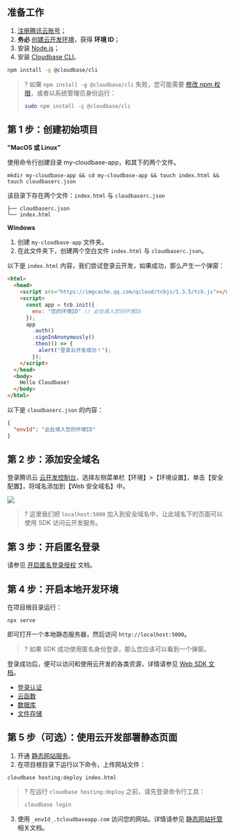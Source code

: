 ## 准备工作

1. [注册腾讯云账号](https://cloud.tencent.com/document/product/378/17985)；
2. **务必** [创建云开发环境](https://cloud.tencent.com/document/product/876/41391)，获得 **环境 ID**；
3. 安装 [Node.js](https://nodejs.org/en/)；
4. 安装 [Cloudbase CLI](https://cloud.tencent.com/document/product/876/41539#.E5.AE.89.E8.A3.85-cloudbase-cli)。
```sh
npm install -g @cloudbase/cli
```

>? 如果 `npm install -g @cloudbase/cli` 失败，您可能需要 [修改 npm 权限](https://docs.npmjs.com/resolving-eacces-permissions-errors-when-installing-packages-globally)，或者以系统管理员身份运行：
> 
> ```sh
> sudo npm install -g @cloudbase/cli
> ```
> 

## 第 1 步：创建初始项目

**"MacOS 或 Linux"**

使用命令行创建目录 my-cloudbase-app，和其下的两个文件。

```shell
mkdir my-cloudbase-app && cd my-cloudbase-app && touch index.html && touch cloudbaserc.json
```

该目录下存在两个文件：`index.html` 与 `cloudbaserc.json`

```
├── cloudbaserc.json
└── index.html
```

**Windows**

1. 创建 `my-cloudbase-app` 文件夹。
2. 在此文件夹下，创建两个空白文件 `index.html` 与 `cloudbaserc.json`。

以下是 `index.html` 内容，我们尝试登录云开发，如果成功，那么产生一个弹窗：

```html
<html>
  <head>
    <script src="https://imgcache.qq.com/qcloud/tcbjs/1.3.5/tcb.js"></script>
    <script>
      const app = tcb.init({
        env: "您的环境ID" // 此处填入您的环境ID
      });
      app
        .auth()
        .signInAnonymously()
        .then(() => {
          alert("登录云开发成功！");
        });
    </script>
  </head>
  <body>
    Hello Cloudbase!
  </body>
</html>
```

以下是 `cloudbaserc.json` 的内容：

```json
{
  "envId": "此处填入您的环境ID"
}
```

## 第 2 步：添加安全域名

登录腾讯云 [云开发控制台](https://console.cloud.tencent.com/tcb)，选择左侧菜单栏【环境】>【环境设置】，单击【安全配置】，将域名添加到【Web 安全域名】中。

![](https://main.qcloudimg.com/raw/0ef6eeaccb59ae6091081c7e2dd4f6e5.png)

>? 这里我们把 `localhost:5000` 加入到安全域名中，让此域名下的页面可以使用 SDK 访问云开发服务。

## 第 3 步：开启匿名登录

请参见 [开启匿名登录授权](https://cloud.tencent.com/document/product/876/41729#.E5.BC.80.E5.90.AF.E5.8C.BF.E5.90.8D.E7.99.BB.E5.BD.95.E6.8E.88.E6.9D.83) 文档。

## 第 4 步：开启本地开发环境

在项目根目录运行：

```plaintext
npx serve
```

即可打开一个本地静态服务器，然后访问 `http://localhost:5000`。

>? 如果 SDK 成功使用匿名身份登录，那么您应该可以看到一个弹窗。

登录成功后，便可以访问和使用云开发的各类资源，详情请参见 [Web SDK 文档](https://docs.cloudbase.net/api-reference/web/authentication.html)。

- [登录认证](https://docs.cloudbase.net/api-reference/web/authentication.html)
- [云函数](https://docs.cloudbase.net/api-reference/web/functions.html)
- [数据库](https://docs.cloudbase.net/api-reference/web/database.html)
- [文件存储](https://docs.cloudbase.net/api-reference/web/storage.html)

## 第 5 步（可选）：使用云开发部署静态页面

1. 开通 [静态网站服务](https://console.cloud.tencent.com/tcb/hosting)。
2. 在项目根目录下运行以下命令，上传网站文件：
```plaintext
cloudbase hosting:deploy index.html
```
>? 在运行 `cloudbase hosting:deploy` 之前，请先登录命令行工具：
> 
> ```sh
> cloudbase login
> ```
3. 使用 `_envId_.tcloudbaseapp.com` 访问您的网站。详情请参见 [静态网站托管](https://cloud.tencent.com/document/product/876/40270) 相关文档。
